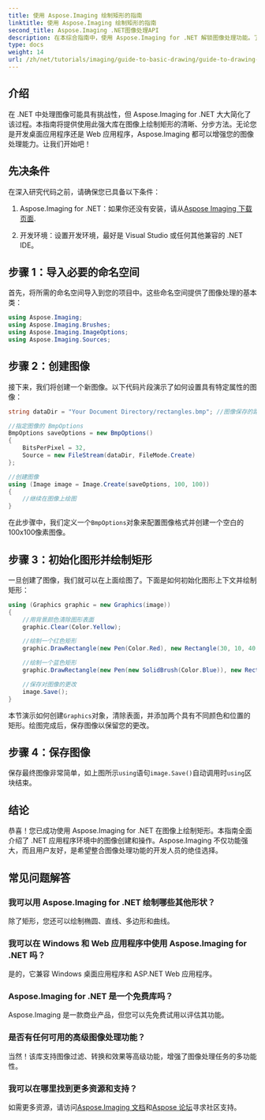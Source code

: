 ```yaml
---
title: 使用 Aspose.Imaging 绘制矩形的指南
linktitle: 使用 Aspose.Imaging 绘制矩形的指南
second_title: Aspose.Imaging .NET图像处理API
description: 在本综合指南中，使用 Aspose.Imaging for .NET 解锁图像处理功能。了解如何创建和处理图像，特别是如何绘制具有自定义颜色和大小的矩形。
type: docs
weight: 14
url: /zh/net/tutorials/imaging/guide-to-basic-drawing/guide-to-drawing-rectangle/
---
```

## 介绍

在 .NET 中处理图像可能具有挑战性，但 Aspose.Imaging for .NET 大大简化了该过程。本指南将提供使用此强大库在图像上绘制矩形的清晰、分步方法。无论您是开发桌面应用程序还是 Web 应用程序，Aspose.Imaging 都可以增强您的图像处理能力。让我们开始吧！

## 先决条件

在深入研究代码之前，请确保您已具备以下条件：

1.  Aspose.Imaging for .NET：如果你还没有安装，请从[Aspose Imaging 下载页面](https://releases.aspose.com/imaging/net/).

2. 开发环境：设置开发环境，最好是 Visual Studio 或任何其他兼容的 .NET IDE。

## 步骤 1：导入必要的命名空间

首先，将所需的命名空间导入到您的项目中。这些命名空间提供了图像处理的基本类：

```csharp
using Aspose.Imaging;
using Aspose.Imaging.Brushes;
using Aspose.Imaging.ImageOptions;
using Aspose.Imaging.Sources;
```

## 步骤 2：创建图像

接下来，我们将创建一个新图像。以下代码片段演示了如何设置具有特定属性的图像：

```csharp
string dataDir = "Your Document Directory/rectangles.bmp"; //图像保存的路径

//指定图像的 BmpOptions
BmpOptions saveOptions = new BmpOptions()
{
    BitsPerPixel = 32,
    Source = new FileStream(dataDir, FileMode.Create)
};

//创建图像
using (Image image = Image.Create(saveOptions, 100, 100))
{
    //继续在图像上绘图
}
```

在此步骤中，我们定义一个`BmpOptions`对象来配置图像格式并创建一个空白的100x100像素图像。

## 步骤 3：初始化图形并绘制矩形

一旦创建了图像，我们就可以在上面绘图了。下面是如何初始化图形上下文并绘制矩形：

```csharp
using (Graphics graphic = new Graphics(image))
{
    //用背景颜色清除图形表面
    graphic.Clear(Color.Yellow);

    //绘制一个红色矩形
    graphic.DrawRectangle(new Pen(Color.Red), new Rectangle(30, 10, 40, 80));

    //绘制一个蓝色矩形
    graphic.DrawRectangle(new Pen(new SolidBrush(Color.Blue)), new Rectangle(10, 30, 80, 40));

    //保存对图像的更改
    image.Save();
}
```

本节演示如何创建`Graphics`对象，清除表面，并添加两个具有不同颜色和位置的矩形。绘图完成后，保存图像以保留您的更改。

## 步骤 4：保存图像

保存最终图像非常简单，如上图所示`using`语句`image.Save()`自动调用时`using`区块结束。

## 结论

恭喜！您已成功使用 Aspose.Imaging for .NET 在图像上绘制矩形。本指南全面介绍了 .NET 应用程序环境中的图像创建和操作。Aspose.Imaging 不仅功能强大，而且用户友好，是希望整合图像处理功能的开发人员的绝佳选择。

## 常见问题解答

### 我可以用 Aspose.Imaging for .NET 绘制哪些其他形状？
除了矩形，您还可以绘制椭圆、直线、多边形和曲线。

### 我可以在 Windows 和 Web 应用程序中使用 Aspose.Imaging for .NET 吗？
是的，它兼容 Windows 桌面应用程序和 ASP.NET Web 应用程序。

### Aspose.Imaging for .NET 是一个免费库吗？
Aspose.Imaging 是一款商业产品，但您可以先免费试用以评估其功能。

### 是否有任何可用的高级图像处理功能？
当然！该库支持图像过滤、转换和效果等高级功能，增强了图像处理任务的多功能性。

### 我可以在哪里找到更多资源和支持？
如需更多资源，请访问[Aspose.Imaging 文档](https://reference.aspose.com/imaging/net/)和[Aspose 论坛](https://forum.aspose.com/)寻求社区支持。